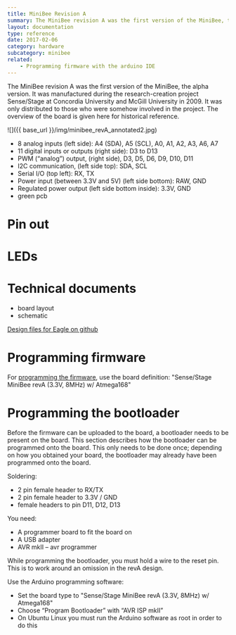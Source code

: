 ```yaml
---
title: MiniBee Revision A
summary: The MiniBee revision A was the first version of the MiniBee, the alpha version. It was manufactured during the research-creation project Sense/Stage at Concordia University and McGill University in 2009.
layout: documentation
type: reference
date: 2017-02-06
category: hardware
subcategory: minibee
related: 
    - Programming firmware with the arduino IDE
---
```



The MiniBee revision A was the first version of the MiniBee, the alpha version. It was manufactured during the research-creation project Sense/Stage at Concordia University and McGill University in 2009. It was only distributed to those who were somehow involved in the project. The overview of the board is given here for historical reference.
    
![]({{ base_url }}/img/minibee_revA_annotated2.jpg)


* 8 analog inputs (left side): A4 (SDA), A5 (SCL), A0, A1, A2, A3, A6, A7
* 11 digital inputs or outputs (right side): D3 to D13
* PWM (“analog”) output, (right side), D3, D5, D6, D9, D10, D11
* I2C communication, (left side top): SDA, SCL
* Serial I/O (top left): RX, TX
* Power input (between 3.3V and 5V) (left side bottom): RAW, GND
* Regulated power output (left side bottom inside): 3.3V, GND
* green pcb

# Pin out


# LEDs


# Technical documents

* board layout
* schematic

[Design files for Eagle on github](https://github.com/sensestage/minibee_hardware/tree/master/minibee/revA)

# Programming firmware

For [programming the firmware]({{base_url}}/minibee/programming-firmware-with-arduino-ide), use the board definition: "Sense/Stage MiniBee revA (3.3V, 8MHz) w/ Atmega168"

# Programming the bootloader

Before the firmware can be uploaded to the board, a bootloader needs to be present on the board. This section describes how the bootloader can be programmed onto the board. This only needs to be done once; depending on how you obtained your board, the bootloader may already have been programmed onto the board.

Soldering:

* 2 pin female header to RX/TX
* 2 pin female header to 3.3V / GND
* female headers to pin D11, D12, D13

You need:

* A programmer board to fit the board on
* A USB adapter
* AVR mkII – avr programmer

While programming the bootloader, you must hold a wire to the reset pin. This is to work around an omission in the revA design.


Use the Arduino programming software:

* Set the board type to "Sense/Stage MiniBee revA (3.3V, 8MHz) w/ Atmega168"
* Choose “Program Bootloader” with “AVR ISP mkII”
* On Ubuntu Linux you must run the Arduino software as root in order to do this
